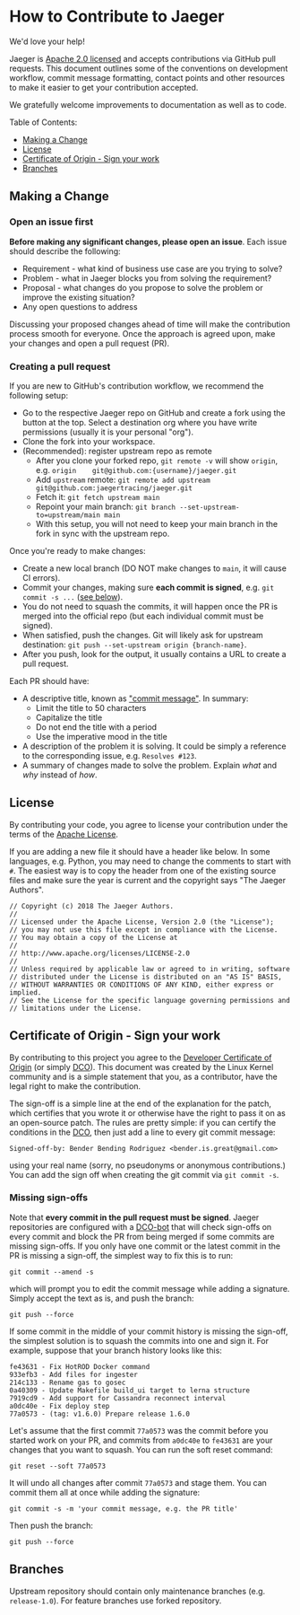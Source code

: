 # How to Contribute to Jaeger

We'd love your help!

Jaeger is [Apache 2.0 licensed](./LICENSE) and accepts contributions via GitHub
pull requests. This document outlines some of the conventions on development
workflow, commit message formatting, contact points and other resources to make
it easier to get your contribution accepted.

We gratefully welcome improvements to documentation as well as to code.

Table of Contents:

* [Making a Change](#making-a-change)
* [License](#license)
* [Certificate of Origin - Sign your work](#certificate-of-origin---sign-your-work)
* [Branches](#branches)

## Making a Change

### Open an issue first

**Before making any significant changes, please open an issue**. Each issue
should describe the following:

* Requirement - what kind of business use case are you trying to solve?
* Problem - what in Jaeger blocks you from solving the requirement?
* Proposal - what changes do you propose to solve the problem or improve the existing situation?
* Any open questions to address

Discussing your proposed changes ahead of time will make the contribution
process smooth for everyone. Once the approach is agreed upon, make your changes
and open a pull request (PR).

### Creating a pull request

If you are new to GitHub's contribution workflow, we recommend the following setup:
  * Go to the respective Jaeger repo on GitHub and create a fork using the button at the top. Select a destination org where you have write permissions (usually it is your personal "org").
  * Clone the fork into your workspace.
  * (Recommended): register upstream repo as remote
    * After you clone your forked repo, `git remote -v` will show `origin`, e.g. `origin	git@github.com:{username}/jaeger.git`
    * Add `upstream` remote: `git remote add upstream git@github.com:jaegertracing/jaeger.git`
    * Fetch it: `git fetch upstream main`
    * Repoint your main branch: `git branch --set-upstream-to=upstream/main main`
    * With this setup, you will not need to keep your main branch in the fork in sync with the upstream repo.

Once you're ready to make changes:
  * Create a new local branch (DO NOT make changes to `main`, it will cause CI errors).
  * Commit your changes, making sure **each commit is signed**, e.g. `git commit -s ...` ([see below](#certificate-of-origin---sign-your-work)).
  * You do not need to squash the commits, it will happen once the PR is merged into the official repo (but each individual commit must be signed).
  * When satisfied, push the changes. Git will likely ask for upstream destination: `git push --set-upstream origin {branch-name}`.
  * After you push, look for the output, it usually contains a URL to create a pull request.

Each PR should have:

* A descriptive title, known as ["commit message"][good-commit-msg]. In summary:
  * Limit the title to 50 characters
  * Capitalize the title
  * Do not end the title with a period
  * Use the imperative mood in the title
* A description of the problem it is solving. It could be simply a reference to the corresponding issue, e.g. `Resolves #123`.
* A summary of changes made to solve the problem. Explain _what_ and _why_ instead of _how_.

## License

By contributing your code, you agree to license your contribution under the
terms of the [Apache License](./LICENSE).

If you are adding a new file it should have a header like below. In some
languages, e.g. Python, you may need to change the comments to start with `#`.
The easiest way is to copy the header from one of the existing source files and
make sure the year is current and the copyright says "The Jaeger Authors".

```
// Copyright (c) 2018 The Jaeger Authors.
//
// Licensed under the Apache License, Version 2.0 (the "License");
// you may not use this file except in compliance with the License.
// You may obtain a copy of the License at
//
// http://www.apache.org/licenses/LICENSE-2.0
//
// Unless required by applicable law or agreed to in writing, software
// distributed under the License is distributed on an "AS IS" BASIS,
// WITHOUT WARRANTIES OR CONDITIONS OF ANY KIND, either express or implied.
// See the License for the specific language governing permissions and
// limitations under the License.
```

## Certificate of Origin - Sign your work

By contributing to this project you agree to the
[Developer Certificate of Origin](https://developercertificate.org/) (or simply
[DCO](./DCO)). This document was created by the Linux Kernel community and is a
simple statement that you, as a contributor, have the legal right to make the
contribution.

The sign-off is a simple line at the end of the explanation for the patch, which
certifies that you wrote it or otherwise have the right to pass it on as an
open-source patch. The rules are pretty simple: if you can certify the
conditions in the [DCO](./DCO), then just add a line to every git commit
message:

    Signed-off-by: Bender Bending Rodriguez <bender.is.great@gmail.com>

using your real name (sorry, no pseudonyms or anonymous contributions.) You can
add the sign off when creating the git commit via `git commit -s`.

### Missing sign-offs

Note that **every commit in the pull request must be signed**. Jaeger
repositories are configured with a [DCO-bot][dco-bot] that will check sign-offs
on every commit and block the PR from being merged if some commits are missing
sign-offs. If you only have one commit or the latest commit in the PR is missing
a sign-off, the simplest way to fix this is to run:

```
git commit --amend -s
```

which will prompt you to edit the commit message while adding a signature.
Simply accept the text as is, and push the branch:

```
git push --force
```

If some commit in the middle of your commit history is missing the sign-off, the
simplest solution is to squash the commits into one and sign it. For example,
suppose that your branch history looks like this:

```
fe43631 - Fix HotROD Docker command
933efb3 - Add files for ingester
214c133 - Rename gas to gosec
0a40309 - Update Makefile build_ui target to lerna structure
7919cd9 - Add support for Cassandra reconnect interval
a0dc40e - Fix deploy step
77a0573 - (tag: v1.6.0) Prepare release 1.6.0
```

Let's assume that the first commit `77a0573` was the commit before you started
work on your PR, and commits from `a0dc40e` to `fe43631` are your changes that
you want to squash. You can run the soft reset command:

```
git reset --soft 77a0573
```

It will undo all changes after commit `77a0573` and stage them. You can commit
them all at once while adding the signature:

```
git commit -s -m 'your commit message, e.g. the PR title'
```

Then push the branch:

```
git push --force
```

[good-commit-msg]: https://chris.beams.io/posts/git-commit/
[dco-bot]: https://github.com/probot/dco#how-it-works

## Branches

Upstream repository should contain only maintenance branches (e.g. `release-1.0`). For feature
branches use forked repository.
